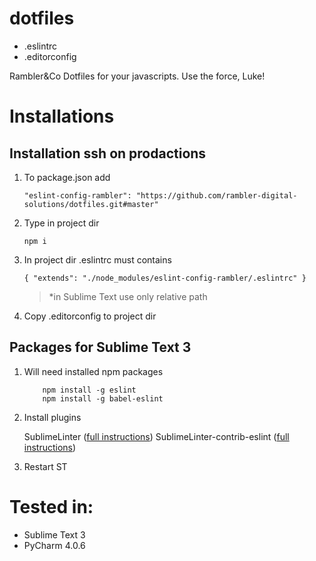 # dotfiles

- .eslintrc
- .editorconfig

Rambler&amp;Co Dotfiles for your javascripts. Use the force, Luke!

# Installations

## Installation ssh on prodactions

1. To package.json add

    ```"eslint-config-rambler": "https://github.com/rambler-digital-solutions/dotfiles.git#master"```

2. Type in project dir

    ```npm i```

3. In project dir .eslintrc must contains

    ```{ "extends": "./node_modules/eslint-config-rambler/.eslintrc" }```

    >*in Sublime Text use only relative path

4. Copy .editorconfig to project dir

## Packages for Sublime Text 3

1. Will need installed npm packages

    ```
        npm install -g eslint
        npm install -g babel-eslint
    ```

2. Install plugins

    SublimeLinter ([full instructions](http://sublimelinter.readthedocs.org/en/latest/installation.html))
    SublimeLinter-contrib-eslint ([full instructions](https://github.com/roadhump/SublimeLinter-eslint#plugin-installation))

3. Restart ST

# Tested in:

- Sublime Text 3
- PyCharm 4.0.6
